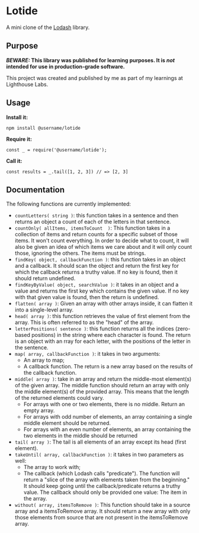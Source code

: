 # Lotide

A mini clone of the [Lodash](https://lodash.com) library.

## Purpose

**_BEWARE:_ This library was published for learning purposes. It is _not_ intended for use in production-grade software.**

This project was created and published by me as part of my learnings at Lighthouse Labs. 

## Usage

**Install it:**

`npm install @username/lotide`

**Require it:**

`const _ = require('@username/lotide');`

**Call it:**

`const results = _.tail([1, 2, 3]) // => [2, 3]`

## Documentation

The following functions are currently implemented:

* `countLetters( string )`: this function takes in a sentence and then returns an object a count of each of the letters in that sentence. 
* `countOnly( allItems, itemsToCount  )`: This function takes in a collection of items and return counts for a specific subset of those items. It won't count everything. In order to decide what to count, it will also be given an idea of which items we care about and it will only count those, ignoring the others. The items must be strings.
* `findKey( object, callbackFunction )`: this function takes in an object and a callback. It should scan the object and return the first key for which the callback returns a truthy value. If no key is found, then it should return undefined. 
* `findKeyByValue( object, searchValue )`: it takes in an object and a value and returns the first key which contains the given value. If no key with that given value is found, then the return is undefined.
* `flatten( array )`: Given an array with other arrays inside, it can flatten it into a single-level array.
* `head( array )`: this function retrieves the value of first element from the array. This is often referred to as the "head" of the array.
* `letterPositions( sentence )`: this function returns all the indices (zero-based positions) in the string where each character is found. The return is an object with an rray for each letter, with the positions of the letter in the sentence.
* `map( array, callbackFunction )`: it  takes in two arguments:
  -  An array to map;
  -  A callback function.
The return is a new array based on the results of the callback function.
* `middle( array )`: 
    take in an array and return the middle-most element(s) of the given array.
    The middle function should return an array with only the middle element(s) of the provided array. This means that the length of the returned elements could vary.
    - For arrays with one or two elements, there is no middle. Return an empty array.
    - For arrays with odd number of elements, an array containing a single middle element should be returned.
    - For arrays with an even number of elements, an array containing the two elements in the middle should be returned
* `tail( array )`: The tail is all elements of an array except its head (first element).
* `takeUntil( array, callbackFunction )`: it takes in two parameters as well:
  -  The array to work with;
  -  The callback (which Lodash calls "predicate").
The function will return a "slice of the array with elements taken from the beginning." It should keep going until the callback/predicate returns a truthy value. The callback should only be provided one value: The item in the array. 
* `without( array, itemsToRemove )`: This function should take in a source array and a itemsToRemove array. It should return a new array with only those elements from source that are not present in the itemsToRemove array.